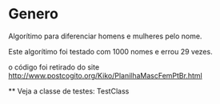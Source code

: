 # Genero
Algorítimo para diferenciar homens e mulheres pelo nome. 

Este algorítimo foi testado com 1000 nomes e errou 29 vezes.

o código foi retirado do site http://www.postcogito.org/Kiko/PlanilhaMascFemPtBr.html

** Veja a classe de testes: TestClass

